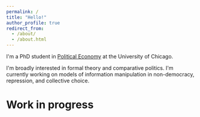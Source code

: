 ```yaml
---
permalink: /
title: "Hello!"
author_profile: true
redirect_from: 
  - /about/
  - /about.html
---
```


I'm a PhD student in [Political Economy](https://politicaleconomy.uchicago.edu/) at the University of Chicago.

I'm broadly interested in formal theory and comparative politics. I'm currently working on models of information manipulation in non-democracy, repression, and collective choice.


# Work in progress
